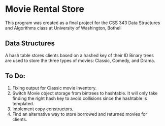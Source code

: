 # Movie Rental Store
This program was created as a final project for the CSS 343 Data Structures and Algorithms class at University of Washington, Bothell

## Data Structures
A hash table stores clients based on a hashed key of their ID
Binary trees are used to store the three types of movies: Classic, Comedy, and Drama. 

## To Do:
1. Fixing output for Classic movie inventory. 
2. Switch Movie object storage from bintrees to hashtable. It will only take finding the right hash key to avoid collisions since the hashtable is templated.
2. Implement copy constructors.
3. Find an alternative way to store borrowed and returned movies for clients.
